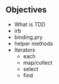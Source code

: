 ## Objectives

- What is TDD
- irb
- binding.pry
- helper methods
- Iterators
  - each
  - map/collect
  - select
  - find
